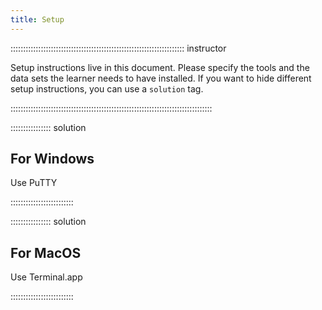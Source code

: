 ```yaml
---
title: Setup
---
```



::::::::::::::::::::::::::::::::::::::::::::::::::::::::::::::::::::: instructor

Setup instructions live in this document. Please specify the tools and the
data sets the learner needs to have installed. If you want to hide different
setup instructions, you can use a `solution` tag.

::::::::::::::::::::::::::::::::::::::::::::::::::::::::::::::::::::::::::::::::

:::::::::::::::: solution

## For Windows

Use PuTTY

:::::::::::::::::::::::::

:::::::::::::::: solution

## For MacOS

Use Terminal.app

:::::::::::::::::::::::::


